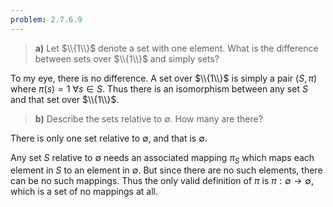 ```yaml
---
problem: 2.7.6.9
---
```


> **a)** Let $\\{1\\}$ denote a set with one element. What is the difference
> between sets over $\\{1\\}$ and simply sets?

To my eye, there is no difference. A set over $\\{1\\}$ is simply a pair
$(S,\pi)$ where $\pi(s) = 1\ \forall s\in S$. Thus there is an isomorphism
between any set $S$ and that set over $\\{1\\}$.
 
> **b)** Describe the sets relative to $\emptyset$. How many are there?

There is only one set relative to $\emptyset$, and that is $\emptyset$.

Any set $S$ relative to $\emptyset$ needs an associated mapping $\pi_S$ which
maps each element in $S$ to an element in $\emptyset$. But since there are no
such elements, there can be no such mappings. Thus the only valid definition of
$\pi$ is $\pi:\emptyset\to\emptyset$, which is a set of no mappings at all.
